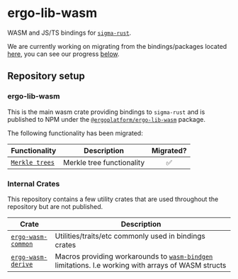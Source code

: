 # ergo-lib-wasm

WASM and JS/TS bindings for [`sigma-rust`](https://github.com/ergoplatform/sigma-rust).

We are currently working on migrating from the bindings/packages located [here](https://github.com/ergoplatform/sigma-rust/tree/develop/bindings/ergo-lib-wasm), you can see our progress [below](#ergo-lib-wasm).

## Repository setup

### ergo-lib-wasm

This is the main wasm crate providing bindings to `sigma-rust` and is published to NPM under the [`@ergoplatform/ergo-lib-wasm`](TODO) package.

The following functionality has been migrated:

| Functionality | Description | Migrated? |
| --- | --- |:---:|
| [`Merkle trees`](packages/ergo-lib-wasm/src/merkle_tree.rs) | Merkle tree functionality | ✅

### Internal Crates

This repository contains a few utility crates that are used throughout the repository but are not published.

| Crate | Description |
| --- | --- |
| [`ergo-wasm-common`](packages/ergo-wasm-common) | Utilities/traits/etc commonly used in bindings crates |
| [`ergo-wasm-derive`](packages/ergo-wasm-derive) | Macros providing workarounds to [`wasm-bindgen`](https://github.com/rustwasm/wasm-bindgen) limitations. I.e working with arrays of WASM structs |
